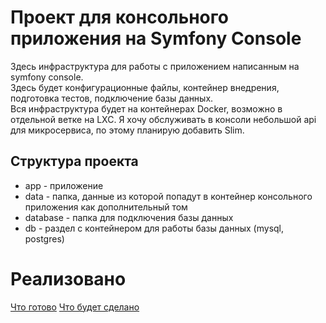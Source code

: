 # Проект для консольного приложения на Symfony Console
Здесь инфраструктура для работы с приложением написанным на symfony console.  
Здесь будет конфигурационные файлы, контейнер внедрения, подготовка тестов, подключение базы данных.  
Вся инфраструктура будет на контейнерах Docker, возможно в отдельной ветке на LXC.
Я хочу обслуживать в консоли небольшой api для микросервиса, по этому планирую добавить Slim. 
## Структура проекта
- app - приложение
- data - папка, данные из которой попадут в контейнер консольного приложения как дополнительный том
- database - папка для подключения базы данных
- db - раздел с контейнером для работы базы данных (mysql, postgres)

# Реализовано
[Что готово](./Readme_ready.md)
[Что будет сделано](./Readme_comming.md)
